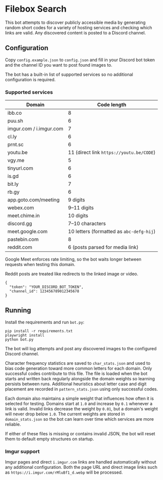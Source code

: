# Filebox Search

This bot attempts to discover publicly accessible media by generating random short codes for a variety of hosting services and checking which links are valid. Any discovered content is posted to a Discord channel.

## Configuration

Copy `config.example.json` to `config.json` and fill in your Discord bot token
and the channel ID you want to post found images to.

The bot has a built-in list of supported services so no additional configuration is required.

### Supported services

| Domain | Code length |
| ------ | ----------- |
| ibb.co | 8 |
| puu.sh | 6 |
| imgur.com / i.imgur.com | 7 |
| cl.ly | 6 |
| prnt.sc | 6 |
| youtu.be | 11 (direct link `https://youtu.be/CODE`) |
| vgy.me | 5 |
| tinyurl.com | 6 |
| is.gd | 6 |
| bit.ly | 7 |
| rb.gy | 6 |
| app.goto.com/meeting | 9 digits |
| webex.com | 9–11 digits |
| meet.chime.in | 10 digits |
| discord.gg | 7–10 characters |
| meet.google.com | 10 letters (formatted as `abc-defg-hij`) |
| pastebin.com | 8 |
| reddit.com | 6 (posts parsed for media link) |

Google Meet enforces rate limiting, so the bot waits longer between requests when testing this domain.

Reddit posts are treated like redirects to the linked image or video.

```
{
  "token": "YOUR_DISCORD_BOT_TOKEN",
  "channel_id": 123456789012345678
}
```

## Running

Install the requirements and run `bot.py`:

```
pip install -r requirements.txt
playwright install
python bot.py
```

The bot will log attempts and post any discovered images to the configured Discord channel.

Character frequency statistics are saved to `char_stats.json` and used to bias code generation toward more common letters for each domain. Only successful codes contribute to this file. The file is loaded when the bot starts and written back regularly alongside the domain weights so learning persists between runs.
Additional heuristics about letter case and digit placement are recorded in `pattern_stats.json` using only successful codes.

Each domain also maintains a simple weight that influences how often it is selected for testing. Domains start at `1.0` and increase by `0.1` whenever a link is valid. Invalid links decrease the weight by `0.01`, but a domain's weight will never drop below `1.0`. The current weights are stored in `domain_stats.json` so the bot can learn over time which services are more reliable.

If either of these files is missing or contains invalid JSON, the bot will reset
them to default empty structures on startup.

### Imgur support

Imgur pages and direct `i.imgur.com` links are handled automatically without any additional configuration. Both the page URL and direct image links such as `https://i.imgur.com/rMluBf1_d.webp` will be processed.


